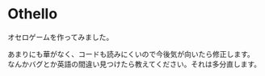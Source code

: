 # Othello
オセロゲームを作ってみました。

あまりにも華がなく、コードも読みにくいので今後気が向いたら修正します。
なんかバグとか英語の間違い見つけたら教えてください。それは多分直します。
